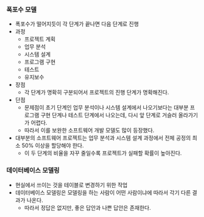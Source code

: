 ### 폭포수 모델
- 폭포수가 떨어지듯이 각 단계가 끝나면 다음 단계로 진행
- 과정
  - 프로젝트 계획
  - 업무 분석
  - 시스템 설계
  - 프로그램 구현
  - 테스트
  - 유지보수
- 장점
  - 각 단계가 명확히 구분되어서 프로젝트의 진행 단계가 명확해진다.
- 단점
  - 문제점이 초기 단계인 업무 분석이나 시스템 설계에서 나오기보다는 대부분 프로그램 구현 단계나 테스트 단계에서 나오는데, 다시 앞 단계로 거슬러 올라가기가 어렵다.
  - 따라서 이를 보완한 소프트웨어 개발 모델도 많이 등장했다.
- 대부분의 소프트웨어 프로젝트는 업무 분석과 시스템 설계 과정에서 전체 공정의 최소 50% 이상을 할당해야 한다.
  - 이 두 단계의 비율을 자꾸 줄일수록 프로젝트가 실패할 확률이 높아진다.

### 데이터베이스 모델링
- 현실에서 쓰이는 것을 테이블로 변경하기 위한 작업
- 데이터베이스 모델링은 모델링을 하는 사람이 어떤 사람이냐에 따라서 각기 다른 결과가 나온다.
  - 따라서 정답은 없지만, 좋은 답안과 나쁜 답안은 존재한다.
